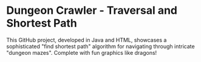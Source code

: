 # Dungeon Crawler - Traversal and Shortest Path
This GitHub project, developed in Java and HTML, showcases a sophisticated "find shortest path" algorithm for navigating through intricate "dungeon mazes". Complete with fun graphics like dragons!
